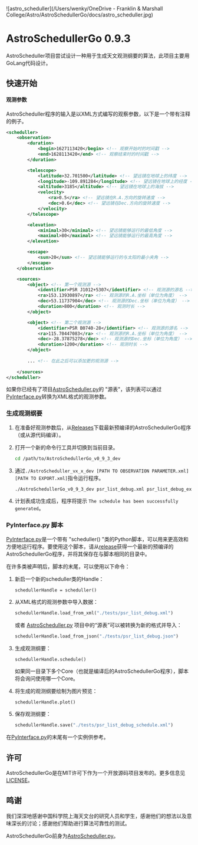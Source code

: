 ![astro_scheduller](/Users/wenky/OneDrive - Franklin & Marshall College/Astro/AstroSchedullerGo/docs/astro_scheduller.jpg)

# AstroSchedullerGo 0.9.3

AstroScheduller项目尝试设计一种用于生成天文观测纲要的算法，此项目主要用GoLang代码设计。

## 快速开始

#### 观测参数

AstroScheduller程序的输入是以XML方式编写的观察参数，以下是一个带有注释的例子。

```xml
<scheduller>
    <observation>
        <duration>
            <begin>1627113420</begin> <!-- 观察开始时的时间戳 -->
            <end>1628113420</end> <!-- 观察结束时的时间戳 -->
        </duration>

        <telescope>
            <latitude>32.701500</latitude> <!-- 望远镜在地球上的纬度 -->
            <longitude>-109.891284</longitude> <!-- 望远镜在地球上的经度 -->
            <altitude>3185</altitude> <!-- 望远镜在地球上的海拔 -->
            <velocity>
                <ra>0.5</ra> <!-- 望远镜在R.A.方向的旋转速度 -->
                <dec>0.6</dec> <!-- 望远镜在Dec.方向的旋转速度 -->
            </velocity>
        </telescope>

        <elevation>
            <minimal>30</minimal> <!-- 望远镜能够运行的最低角度 -->
            <maximal>80</maximal> <!-- 望远镜能够运行的最高角度 -->
        </elevation>

        <escape>
            <sun>20</sun> <!-- 望远镜能够运行的与太阳的最小夹角 -->
        </escape>
    </observation>

    <sources>
        <object> <!-- 第一个观测源 -->
            <identifier>PSR J1012+5307</identifier> <!-- 观测源的源名 -->
            <ra>153.13930897</ra> <!-- 观测源的R.A.坐标（单位为角度） -->
            <dec>53.11737904</dec> <!-- 观测源的Dec.坐标（单位为角度） -->
            <duration>800</duration> <!-- 观测时长 -->
        </object>

        <object> <!-- 第二个观测源 -->
            <identifier>PSR B0740-28</identifier> <!-- 观测源的源名 -->
            <ra>115.70447083</ra> <!-- 观测源的R.A.坐标（单位为角度） -->
            <dec>-28.37875278</dec> <!-- 观测源的Dec.坐标（单位为角度） -->
            <duration>1200</duration> <!-- 观测时长 -->
        </object>
      
      	... <!-- 在此之后可以添加更的观测源 -->
      
    </sources>
</scheduller>
```

如果你已经有了项目[AstroScheduller.py](https://github.com/xiawenke/AstroScheduller)的 "源表"，该列表可以通过[PyInterface.py](https://github.com/xiawenke/AstroSchedullerGo/blob/Dev/PyInterface.py)转换为XML格式的观测参数。

### 生成观测纲要

1. 在准备好观测参数后，从[Releases](https://github.com/xiawenke/AstroSchedullerGo/releases)下载最新预编译的AstroSchedullerGo程序（或从源代码编译）。

2. 打开一个新的命令行工具并切换到当前目录。

   ```bash
   cd /path/to/AstroSchedullerGo_v0_9_3_dev
   ```

3. 通过`./AstroScheduller_vx_x_dev [PATH TO OBSERVATION PARAMETER.xml] [PATH TO EXPORT.xml]`指令运行程序。

   ```bash
   ./AstroSchedullerGo_v0_9_3_dev psr_list_debug.xml psr_list_debug_export.xml
   ```

4. 计划表成功生成后，程序将提示 `The schedule has been successfully generated`。

### PyInterface.py 脚本

[PyInterface.py](https://github.com/xiawenke/AstroSchedullerGo/blob/Dev/PyInterface.py)是一个带有 "scheduller() "类的Python脚本，可以用来更高效和方便地运行程序。要使用这个脚本，请从[release](https://github.com/xiawenke/AstroSchedullerGo/releases)获得一个最新的预编译的AstroSchedullerGo程序，并将其保存在与脚本相同的目录中。

在许多类被声明后，脚本的末尾，可以使用以下命令：

1. 新启一个新的scheduller类的Handle：

   ```
   schedullerHandle = scheduller()
   ```

2. 从XML格式的观测参数中导入数据：

   ```python
   schedullerHandle.load_from_xml("./tests/psr_list_debug.xml")
   ```

   或者 [AstroScheduller.py](https://github.com/xiawenke/AstroScheduller) 项目中的“源表”可以被转换为新的格式并导入：

   ```python
   schedullerHandle.load_from_json("./tests/psr_list_debug.json")
   ```

3. 生成观测纲要：

   ```
   schedullerHandle.schedule()
   ```

   如果同一目录下多个Core（也就是编译后的AstroSchedullerGo程序），脚本将会询问使用哪一个Core。

4. 将生成的观测纲要绘制为图片预览：

   ```python
   schedullerHandle.plot()
   ```

5. 保存观测纲要：

   ```python
   schedullerHandle.save("./tests/psr_list_debug_schedule.xml")
   ```

   

在[PyInterface.py](https://github.com/xiawenke/AstroSchedullerGo/blob/Dev/PyInterface.py)的末尾有一个实例供参考。

## 许可

AstroSchedullerGo是在MIT许可下作为一个开放源码项目发布的。更多信息见[LICENSE](https://github.com/xiawenke/AstroSchedullerGo/blob/Dev/LICENSE)。

## 鸣谢

我们深深地感谢中国科学院上海天文台的研究人员和学生，感谢他们的想法以及意味深长的讨论；感谢他们帮助进行算法可靠性的测试。

AstroSchedullerGo前身为[AstroScheduller.py](https://github.com/xiawenke/AstroSchedulle)。